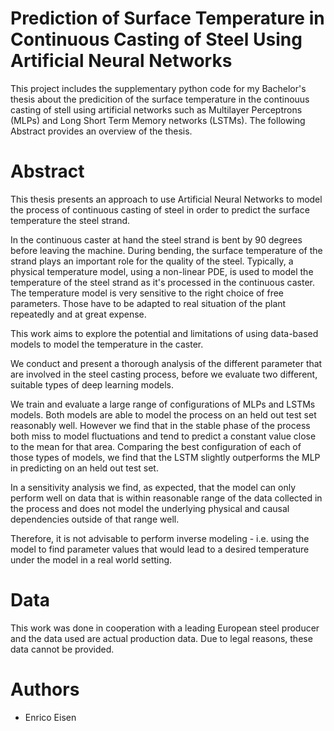 # Prediction of Surface Temperature in Continuous Casting of Steel Using Artificial Neural Networks
This project includes the supplementary python code for my Bachelor's thesis about the predicition of the surface temperature in the continouus casting of stell using artificial networks such as Multilayer Perceptrons (MLPs) and Long Short Term Memory networks (LSTMs). The following Abstract provides an overview of the thesis.

# Abstract 
This thesis presents an approach to use Artificial Neural Networks to model the process of continuous casting of steel in order to predict the surface temperature the steel strand.
        
In the continuous caster at hand the steel strand is bent by 90 degrees before leaving the machine. During bending, the surface temperature of the strand plays an important role for the quality of the steel. Typically, a physical temperature model, using a non-linear PDE, is used to model the temperature of the steel strand as it's processed in the continuous caster. The temperature model is very sensitive to the right choice of free parameters. Those have to be adapted to real situation of the plant repeatedly and at great expense.

This work aims to explore the potential and limitations of using data-based models to model the temperature in the caster.

We conduct and present a thorough analysis of the different parameter that are involved in the steel casting process, before we evaluate two different, suitable types of deep learning models.

We train and evaluate a large range of configurations of MLPs and LSTMs models. 
Both models are able to model the process on an held out test set reasonably well. However we find that in the stable phase of the process both miss to model fluctuations and tend to predict a constant value close to the mean for that area.
Comparing the best configuration of each of those types of models, we find that the LSTM slightly outperforms the MLP in predicting on an held out test set.

In a sensitivity analysis we find, as expected, that the model can only perform well on data that is within reasonable range of the data collected in the process and does not model the underlying physical and causal dependencies outside of that range well.

Therefore, it is not advisable to perform inverse modeling - i.e. using the model to find parameter values that would lead to a desired temperature under the model in a real world setting.

# Data
This work was done in cooperation with a leading European steel producer and the data used are actual production data. Due to legal reasons, these data cannot be provided.

# Authors
- Enrico Eisen
